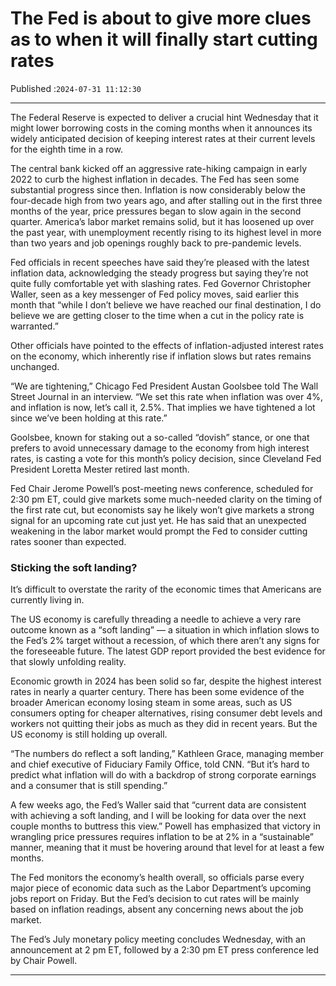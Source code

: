 # The Fed is about to give more clues as to when it will finally start cutting rates

Published :`2024-07-31 11:12:30`

---

The Federal Reserve is expected to deliver a crucial hint Wednesday that it might lower borrowing costs in the coming months when it announces its widely anticipated decision of keeping interest rates at their current levels for the eighth time in a row.

The central bank kicked off an aggressive rate-hiking campaign in early 2022 to curb the highest inflation in decades. The Fed has seen some substantial progress since then. Inflation is now considerably below the four-decade high from two years ago, and after stalling out in the first three months of the year, price pressures began to slow again in the second quarter. America’s labor market remains solid, but it has loosened up over the past year, with unemployment recently rising to its highest level in more than two years and job openings roughly back to pre-pandemic levels.

Fed officials in recent speeches have said they’re pleased with the latest inflation data, acknowledging the steady progress but saying they’re not quite fully comfortable yet with slashing rates. Fed Governor Christopher Waller, seen as a key messenger of Fed policy moves, said earlier this month that “while I don’t believe we have reached our final destination, I do believe we are getting closer to the time when a cut in the policy rate is warranted.”

Other officials have pointed to the effects of inflation-adjusted interest rates on the economy, which inherently rise if inflation slows but rates remains unchanged.

“We are tightening,” Chicago Fed President Austan Goolsbee told The Wall Street Journal in an interview. “We set this rate when inflation was over 4%, and inflation is now, let’s call it, 2.5%. That implies we have tightened a lot since we’ve been holding at this rate.”

Goolsbee, known for staking out a so-called “dovish” stance, or one that prefers to avoid unnecessary damage to the economy from high interest rates, is casting a vote for this month’s policy decision, since Cleveland Fed President Loretta Mester retired last month.

Fed Chair Jerome Powell’s post-meeting news conference, scheduled for 2:30 pm ET, could give markets some much-needed clarity on the timing of the first rate cut, but economists say he likely won’t give markets a strong signal for an upcoming rate cut just yet. He has said that an unexpected weakening in the labor market would prompt the Fed to consider cutting rates sooner than expected.

### Sticking the soft landing?

It’s difficult to overstate the rarity of the economic times that Americans are currently living in.

The US economy is carefully threading a needle to achieve a very rare outcome known as a “soft landing” — a situation in which inflation slows to the Fed’s 2% target without a recession, of which there aren’t any signs for the foreseeable future. The latest GDP report provided the best evidence for that slowly unfolding reality.

Economic growth in 2024 has been solid so far, despite the highest interest rates in nearly a quarter century. There has been some evidence of the broader American economy losing steam in some areas, such as US consumers opting for cheaper alternatives, rising consumer debt levels and workers not quitting their jobs as much as they did in recent years. But the US economy is still holding up overall.

“The numbers do reflect a soft landing,” Kathleen Grace, managing member and chief executive of Fiduciary Family Office, told CNN. “But it’s hard to predict what inflation will do with a backdrop of strong corporate earnings and a consumer that is still spending.”

A few weeks ago, the Fed’s Waller said that “current data are consistent with achieving a soft landing, and I will be looking for data over the next couple months to buttress this view.” Powell has emphasized that victory in wrangling price pressures requires inflation to be at 2% in a “sustainable” manner, meaning that it must be hovering around that level for at least a few months.

The Fed monitors the economy’s health overall, so officials parse every major piece of economic data such as the Labor Department’s upcoming jobs report on Friday. But the Fed’s decision to cut rates will be mainly based on inflation readings, absent any concerning news about the job market.

The Fed’s July monetary policy meeting concludes Wednesday, with an announcement at 2 pm ET, followed by a 2:30 pm ET press conference led by Chair Powell.

---

